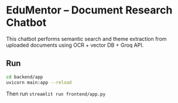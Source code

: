 # EduMentor – Document Research Chatbot

This chatbot performs semantic search and theme extraction from uploaded documents using OCR + vector DB + Groq API.

## Run
```bash
cd backend/app
uvicorn main:app --reload
```
Then run `streamlit run frontend/app.py`
